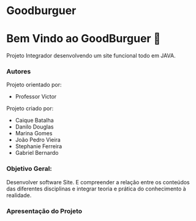 # Goodburguer
# Bem Vindo ao GoodBurguer :hamburger:


Projeto Integrador desenvolvendo um site funcional todo em JAVA.

### Autores
Projeto orientado por:
- Professor Victor

Projeto criado por:
- Caique Batalha
- Danilo Douglas
- Marina Gomes
- João Pedro Vieira
- Stephanie Ferreira
- Gabriel Bernardo

### Objetivo Geral: 
Desenvolver software Site. E compreender a relação entre os conteúdos das diferentes disciplinas e integrar teoria e prática do conhecimento à realidade.

### <a href="https://www.canva.com/design/DAFhi7uWArA/Cz_UlMw0AHbqjir78xWuig/view?utm_content=DAFhi7uWArA&utm_campaign=designshare&utm_medium=link&utm_source=homepage_design_menu#3" style="text-decoration:none;">Apresentação do Projeto</a>
